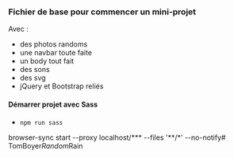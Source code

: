 ### Fichier de base pour commencer un mini-projet 

Avec : 
* des photos randoms
* une navbar toute faite
* un body tout fait
* des sons
* des svg
* jQuery et Bootstrap reliés

#### Démarrer projet avec Sass 
* `npm run sass`

browser-sync start --proxy localhost/***  --files '**/*' --no-notify#   T o m B o y e r _ R a n d o m _ R a i n  
 